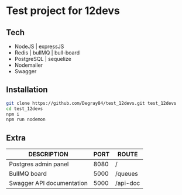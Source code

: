 # Test project for 12devs

## Tech

- NodeJS | expressJS
- Redis | bullMQ | bull-board
- PostgreSQL | sequelize
- Nodemailer
- Swagger


## Installation

```sh
git clone https://github.com/Degray84/test_12devs.git test_12devs
cd test_12devs
npm i
npm run nodemon
```

## Extra

| DESCRIPTION | PORT| ROUTE
|--|--|--|
| Postgres admin panel| 8080 | /
| BullMQ board| 5000 | /queues
| Swagger API documentation| 5000 | /api-doc

